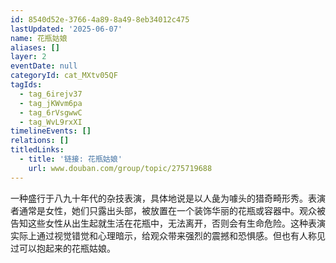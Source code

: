 ```yaml
---
id: 8540d52e-3766-4a89-8a49-8eb34012c475
lastUpdated: '2025-06-07'
name: 花瓶姑娘
aliases: []
layer: 2
eventDate: null
categoryId: cat_MXtv05QF
tagIds:
  - tag_6irejv37
  - tag_jKWvm6pa
  - tag_6rVsgwwC
  - tag_WvL9rxXI
timelineEvents: []
relations: []
titledLinks:
  - title: '链接: 花瓶姑娘'
    url: www.douban.com/group/topic/275719688
---
```

一种盛行于八九十年代的杂技表演，具体地说是以人彘为噱头的猎奇畸形秀。表演者通常是女性，她们只露出头部，被放置在一个装饰华丽的花瓶或容器中。观众被告知这些女性从出生起就生活在花瓶中，无法离开，否则会有生命危险。这种表演实际上通过视觉错觉和心理暗示，给观众带来强烈的震撼和恐惧感。但也有人称见过可以抱起来的花瓶姑娘。

